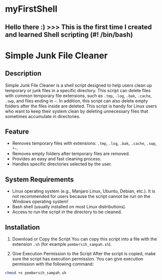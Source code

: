 # myFirstShell
Hello there :) >>> This is the first time I created and learned Shell scripting (#! /bin/bash)
-----------------------------------------------------------------------
# Simple Junk File Cleaner

## Description
Simple Junk File Cleaner is a shell script designed to help users clean up temporary or junk files in a specific directory. This script can delete files with common temporary file extensions, such as `.tmp`, `.log`, `.bak`, `.cache`, `.swp`, and files ending in `~`. In addition, this script can also delete empty folders after the files inside are deleted.
This script is handy for Linux users who want to keep their system clean by deleting unnecessary files that sometimes accumulate in directories.

## Feature
- Removes temporary files with extensions: `.tmp`, `.log`, `.bak`, `.cache`, `.swp`, `*~`.
- Removes empty folders after temporary files are removed.
- Provides an easy and fast cleaning process.
- Handles specific directories selected by the user.

## System Requirements
- Linux operating system (e.g., Manjaro Linux, Ubuntu, Debian, etc.). It is not recommended for users because the script cannot be run on the Windows operating system!
- Bash shell (usually installed on most Linux distributions).
- Access to run the script in the directory to be cleaned.

## Installation
1. Download or Copy the Script
You can copy this script into a file with the extension `.sh` (for example `pembersih_sampah.sh`).

2. Give Execution Permission to the Script
After the script is copied, make sure the script has execution permission. You can give execution permission with the following command:
```bash
chmod +x pembersih_sampah.sh
